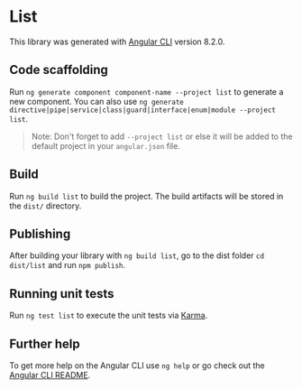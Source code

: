# List

This library was generated with [Angular CLI](https://github.com/angular/angular-cli) version 8.2.0.

## Code scaffolding

Run `ng generate component component-name --project list` to generate a new component. You can also use `ng generate directive|pipe|service|class|guard|interface|enum|module --project list`.

> Note: Don't forget to add `--project list` or else it will be added to the default project in your `angular.json` file.

## Build

Run `ng build list` to build the project. The build artifacts will be stored in the `dist/` directory.

## Publishing

After building your library with `ng build list`, go to the dist folder `cd dist/list` and run `npm publish`.

## Running unit tests

Run `ng test list` to execute the unit tests via [Karma](https://karma-runner.github.io).

## Further help

To get more help on the Angular CLI use `ng help` or go check out the [Angular CLI README](https://github.com/angular/angular-cli/blob/master/README.md).
